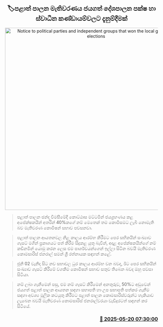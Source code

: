 <p align='center'><b><h2 align='center' title='Notice to political parties and independent groups that won the local government elections'>🏷පළාත් පාලන මැතිවරණය ජයගත් දේශපාලන පක්ෂ හා ස්වාධීන කණ්ඩායම්වලට දැනුම්දීමක්</h2></b></p>
<p align='center'><img src='https://helakuru.sgp1.cdn.digitaloceanspaces.com/esana/images/lib/election[1].jpg' width='600' alt='Notice to political parties and independent groups that won the local government elections'></p>

> පළාත් පාලන ඡන්ද විමසීමේදී කොට්ඨාස මට්ටමින් ජයග්‍රහණය කළ අපේක්ෂකයින් අතරින් 40%කගේ නම් මෙතෙක් තම කොමිසමට ලැබී නොමැති බව මැතිවරණ කොමිෂන් සභාව පවසනවා.

> පළාත් පාලන ආයතනවල නිළ කාලය ආරම්භ කිරීමට පෙර සභිකයින් සංඛ්‍යාව ගැසට් මගින් ප්‍රකාශයට පත් කිරීම සිදුකළ යුතු බැවින්, අදාළ අපේක්ෂකයින්ගේ නම් කඩිනමින් යොමු කරන ලෙස එම පාර්ශවයන්ගෙන් ඉල්ලා සිටින බවයි මැතිවරණ කොමසාරිස් ජනරාල් සමන් ශ්‍රී රත්නායක සඳහන් කළේ.

> ජුනි 02 වැනිදා සිට නව සභාවල ධුර කාලය ආරම්භ වන බවද, ඊට පෙර සභිකයින් සංඛ්‍යාව ගැසට් කිරීමේ වගකීම කොමිෂන් සභාව සතුව තිබෙන බවද ඔහු පවසා සිටියා.

> නම් ලබා ගැනීමෙන් පසු, එම නම් ගැසට් කිරීමෙන් අනතුරුව, 50%ට අඩුවෙන් ජයගත් පළාත් පාලන ආයතන සඳහා සභාපති හා උප සභාපති පත්කර ගැනීම සඳහා අවශ්‍ය මූලික කටයුතු කිරීමට පළාත් පාලන කොමසාරිස්වරුන්ට හැකියාව ලැබෙන බවයි මැතිවරණ කොමසාරිස් ජනරාල්වරයා වැඩිදුරටත් සඳහන් කර සිටියේ.



<h3 align='right'><a href='https://www.helakuru.lk/esana/p/110244/'>📅 2025-05-20 07:30:00</a></h3>
